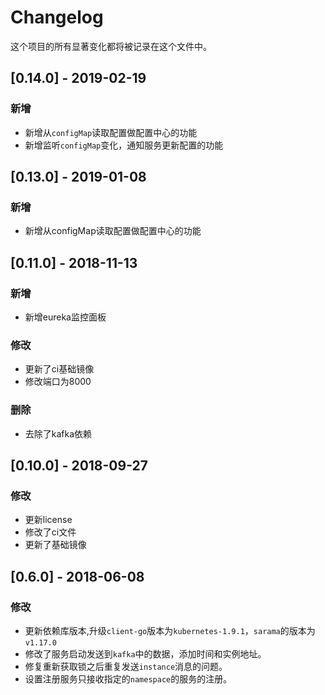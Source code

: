 # Changelog

这个项目的所有显著变化都将被记录在这个文件中。

## [0.14.0] - 2019-02-19

### 新增

- 新增从`configMap`读取配置做配置中心的功能
- 新增监听`configMap`变化，通知服务更新配置的功能

## [0.13.0] - 2019-01-08

### 新增

- 新增从configMap读取配置做配置中心的功能

## [0.11.0] - 2018-11-13

### 新增

- 新增eureka监控面板

### 修改

- 更新了ci基础镜像
- 修改端口为8000

### 删除

- 去除了kafka依赖

## [0.10.0] - 2018-09-27

### 修改

- 更新license 
- 修改了ci文件
- 更新了基础镜像

## [0.6.0] - 2018-06-08

### 修改

- 更新依赖库版本,升级`client-go`版本为`kubernetes-1.9.1`，`sarama`的版本为`v1.17.0`
- 修改了服务启动发送到`kafka`中的数据，添加时间和实例地址。
- 修复重新获取锁之后重复发送`instance`消息的问题。
- 设置注册服务只接收指定的`namespace`的服务的注册。
